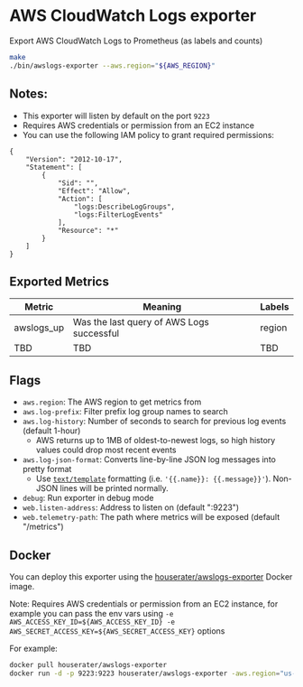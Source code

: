 # AWS CloudWatch Logs exporter

Export AWS CloudWatch Logs to Prometheus (as labels and counts)

```bash
make
./bin/awslogs-exporter --aws.region="${AWS_REGION}"
```

## Notes:

* This exporter will listen by default on the port `9223`
* Requires AWS credentials or permission from an EC2 instance
* You can use the following IAM policy to grant required permissions:

```
{
    "Version": "2012-10-17",
    "Statement": [
        {
            "Sid": "",
            "Effect": "Allow",
            "Action": [
                "logs:DescribeLogGroups",
                "logs:FilterLogEvents"
            ],
            "Resource": "*"
        }
    ]
}
```


## Exported Metrics

| Metric | Meaning | Labels |
| ------ | ------- | ------ |
| awslogs_up | Was the last query of AWS Logs successful | region |
| TBD | TBD | TBD |

## Flags

* `aws.region`: The AWS region to get metrics from
* `aws.log-prefix`: Filter prefix log group names to search
* `aws.log-history`: Number of seconds to search for previous log events (default 1-hour)
  - AWS returns up to 1MB of oldest-to-newest logs, so high history values could drop most recent events
* `aws.log-json-format`: Converts line-by-line JSON log messages into pretty format
  - Use [`text/template`](https://golang.org/pkg/text/template/) formatting (i.e. `'{{.name}}: {{.message}}'`). Non-JSON lines will be printed normally.
* `debug`: Run exporter in debug mode
* `web.listen-address`: Address to listen on (default ":9223")
* `web.telemetry-path`: The path where metrics will be exposed (default "/metrics")

## Docker

You can deploy this exporter using the [houserater/awslogs-exporter](https://hub.docker.com/r/houserater/awslogs-exporter/) Docker image.

Note: Requires AWS credentials or permission from an EC2 instance, for example you can pass the env vars using `-e AWS_ACCESS_KEY_ID=${AWS_ACCESS_KEY_ID} -e AWS_SECRET_ACCESS_KEY=${AWS_SECRET_ACCESS_KEY}` options

For example:

```bash
docker pull houserater/awslogs-exporter
docker run -d -p 9223:9223 houserater/awslogs-exporter -aws.region="us-east-1"
```
